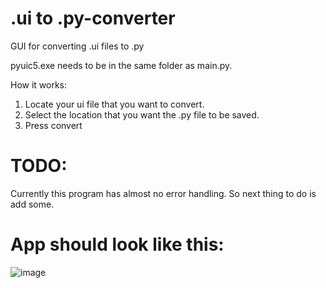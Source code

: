 # .ui to .py-converter
GUI for converting .ui files to .py 

pyuic5.exe needs to be in the same folder as main.py. 

How it works:
1. Locate your ui file that you want to convert.
2. Select the location that you want the .py file to be saved.
3. Press convert

# TODO:
Currently this program has almost no error handling. So next thing to do is add some.

# App should look like this:
![image](https://user-images.githubusercontent.com/80245457/164607789-6f8081e6-448c-43a4-ab0d-aeacecba2a0e.png)

